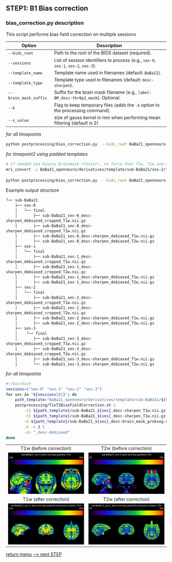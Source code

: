 ## STEP1: B1 Bias correction

### bias_correction.py description

This script performs bias field correction on multiple sessions

| Option                | Description                                                                        |
| --------------------- |------------------------------------------------------------------------------------|
| `--bids_root`         | Path to the root of the BIDS dataset (required).                                   |
| `--sessions`          | List of session identifiers to process (e.g., `ses-0`, `ses-1`, `ses-2`, `ses-3`). |
| `--template_name`     | Template name used in filenames (default: `BaBa21`).                               |
| `--template_type`     | Template type used in filenames (default: `desc-sharpen`).                         |
| `--brain_mask_suffix` | Suffix for the brain mask filename (e.g., `label-BM_desc-thr0p2_mask`). Optional.         |
| `--k`                 | Flag to keep temporary files (adds the `-k` option to the processing command).     |
| `--s_value`           | size of gauss kernel in mm when performing mean filtering (default is 2)           |

_for all timepoints_
```bash
python postprocessing/bias_correction.py  --bids_root BaBa21_openneuro --sessions ses-0 ses-1 ses-2 ses-3
```

_for timepoint2 using padded templates_
```bash
# if needed pad binary brainmask (faster), to force that T1w, T2w and mask to have the same dimensions (else regenerate TPM using padded T1w as target)
mri_convert -i BaBa21_openneuro/derivatives/template/sub-BaBa21/ses-2/final/sub-BaBa21_ses-2_label-BM_desc-thr0p2_mask.nii.gz -o BaBa21_openneuro/derivatives/template/sub-BaBa21/ses-2/final/sub-BaBa21_ses-2_label-BM_desc-thr0p2_padded_mask.nii.gz -rl BaBa21_openneuro/derivatives/template/sub-BaBa21/ses-2/final/sub-BaBa21_ses-2_desc-average_padded_T1w.nii.gz 

python postprocessing/bias_correction.py  --bids_root BaBa21_openneuro --template_type desc-average_padded --brain_mask_suffix label-BM_desc-thr0p2_padded_mask --sessions ses-2
```

Example output structure
```
└── sub-BaBa21
    ├── ses-0
    │   └── final
    │       ├── sub-BaBa21_ses-0_desc-sharpen_debiased_cropped_T1w.nii.gz
    │       ├── sub-BaBa21_ses-0_desc-sharpen_debiased_cropped_T2w.nii.gz
    │       ├── sub-BaBa21_ses-0_desc-sharpen_debiased_T1w.nii.gz
    │       ├── sub-BaBa21_ses-0_desc-sharpen_debiased_T2w.nii.gz
    ├── ses-1
    │   └── final
    │       ├── sub-BaBa21_ses-1_desc-sharpen_debiased_cropped_T1w.nii.gz
    │       ├── sub-BaBa21_ses-1_desc-sharpen_debiased_cropped_T2w.nii.gz
    │       ├── sub-BaBa21_ses-1_desc-sharpen_debiased_T1w.nii.gz
    │       ├── sub-BaBa21_ses-1_desc-sharpen_debiased_T2w.nii.gz
    ├── ses-2
    │   └── final
    │       ├── sub-BaBa21_ses-2_desc-sharpen_debiased_cropped_T1w.nii.gz
    │       ├── sub-BaBa21_ses-2_desc-sharpen_debiased_cropped_T2w.nii.gz
    │       ├── sub-BaBa21_ses-2_desc-sharpen_debiased_T1w.nii.gz
    │       ├── sub-BaBa21_ses-2_desc-sharpen_debiased_T2w.nii.gz
    ├── ses-3
    │    └── final
    │       ├── sub-BaBa21_ses-3_desc-sharpen_debiased_cropped_T1w.nii.gz
    │       ├── sub-BaBa21_ses-3_desc-sharpen_debiased_cropped_T2w.nii.gz
    │       ├── sub-BaBa21_ses-3_desc-sharpen_debiased_T1w.nii.gz
    │       └── sub-BaBa21_ses-3_desc-sharpen_debiased_T2w.nii.gz
```

_for all timepoints_
```bash
#!/bin/bash
sessions=("ses-0" "ses-1" "ses-2" "ses-3")
for ses in "${sessions[@]}"; do
    path_template="BaBa21_openneuro/derivatives/template/sub-BaBa21/${ses}/final"
    postprocessing/T1xT2BiasFieldCorrection.sh \
        -t1 ${path_template}/sub-BaBa21_${ses}_desc-sharpen_T1w.nii.gz \
        -t2 ${path_template}/sub-BaBa21_${ses}_desc-sharpen_T2w.nii.gz \
        -b ${path_template}/sub-BaBa21_${ses}_desc-brain_mask_probseg.nii.gz \
        -k -s 2 \
        -os "_desc-debiased"
done
```

<table>

<tr> 
    <td align="center">T1w (before correction) </td> 
    <td align="center">T2w (before correction) </td> 
</tr>
<tr>
    <td align="center">
    <img src="https://github.com/arnaudletroter/BABACOOL/blob/main/images/ses-2_padded_T1w.png" width="400" />
    </td>
    <td align="center">
    <img src="https://github.com/arnaudletroter/BABACOOL/blob/main/images/ses-2_padded_T2w.png" width="400" />
    </td>
</tr>
<tr> 
    <td align="center">T1w (after correction) </td> 
    <td align="center">T2w (after correction) </td> 
</tr>
<tr>
    <td align="center">
    <img src="https://github.com/arnaudletroter/BABACOOL/blob/main/images/ses-2_padded_debiased_cropped_T1w.png" width="400" />
    </td>
    <td align="center">
    <img src="https://github.com/arnaudletroter/BABACOOL/blob/main/images/ses-2_padded_debiased_cropped_T2w.png" width="400" />
    </td>
</tr>
</table>

[return menu](../pipeline4D.md) [--> next STEP](../postprocessing/hist_normalization.md)